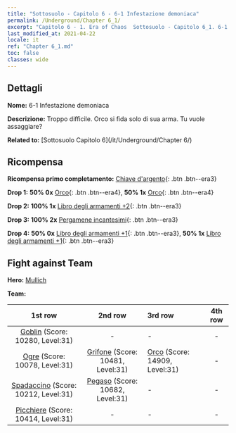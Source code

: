 ```yaml
---
title: "Sottosuolo - Capitolo 6 - 6-1 Infestazione demoniaca"
permalink: /Underground/Chapter 6_1/
excerpt: "Capitolo 6 - 1. Era of Chaos  Sottosuolo - Capitolo 6_1. 6-1 Infestazione demoniaca"
last_modified_at: 2021-04-22
locale: it
ref: "Chapter 6_1.md"
toc: false
classes: wide
---
```


## Dettagli

 **Nome:** 6-1 Infestazione demoniaca

 **Descrizione:** Troppo difficile. Orco si fida solo di sua arma. Tu vuole assaggiare?

 **Related to:** [Sottosuolo Capitolo 6](/it/Underground/Chapter 6/)

## Ricompensa

 **Ricompensa primo completamento:** [Chiave d'argento](/ItemsIT/con_693/){: .btn .btn--era3}

 **Drop 1:** **50% 0x** [Orco](/ItemsIT/unt_219/){: .btn .btn--era4}, **50% 1x** [Orco](/ItemsIT/unt_219/){: .btn .btn--era4}

 **Drop 2:** **100% 1x** [Libro degli armamenti +2](/ItemsIT/mat_32/){: .btn .btn--era3}

 **Drop 3:** **100% 2x** [Pergamene incantesimi](/ItemsIT/con_694/){: .btn .btn--era3}

 **Drop 4:** **50% 0x** [Libro degli armamenti +1](/ItemsIT/mat_25/){: .btn .btn--era3}, **50% 1x** [Libro degli armamenti +1](/ItemsIT/mat_25/){: .btn .btn--era3}


## Fight against Team
 **Hero:** [Mullich](/it/heroes/Mullich/)

 **Team:**


  | 1st row | 2nd row | 3rd row | 4th row |
  |:----:|:----:|:----|:----:|
  | [Goblin](/it/units/Goblin/) (Score: 10280, Level:31)  | - | - | - |
  | [Ogre](/it/units/Ogre/) (Score: 10078, Level:31)  | [Grifone](/it/units/Griffin/) (Score: 10481, Level:31)  | [Orco](/it/units/Orc/) (Score: 14909, Level:31)  | - |
  | [Spadaccino](/it/units/Swordsman/) (Score: 10212, Level:31)  | [Pegaso](/it/units/Pegasus/) (Score: 10682, Level:31)  | - | - |
  | [Picchiere](/it/units/Pikeman/) (Score: 10414, Level:31)  | - | - | - |


